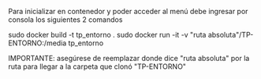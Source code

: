 Para inicializar en contenedor y poder acceder al menú debe ingresar por consola los siguientes 2 comandos

sudo docker build -t tp_entorno .
sudo docker run -it -v "ruta absoluta"/TP-ENTORNO:/media tp_entorno

IMPORTANTE: asegúrese de reemplazar donde dice "ruta absoluta" por la ruta para llegar a la carpeta que clonó "TP-ENTORNO"


